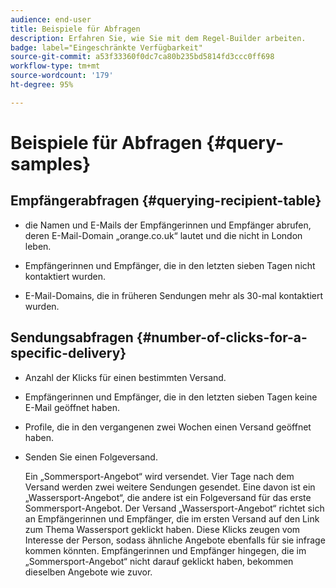 ```yaml
---
audience: end-user
title: Beispiele für Abfragen
description: Erfahren Sie, wie Sie mit dem Regel-Builder arbeiten.
badge: label="Eingeschränkte Verfügbarkeit"
source-git-commit: a53f33360f0dc7ca80b235bd5814fd3ccc0ff698
workflow-type: tm+mt
source-wordcount: '179'
ht-degree: 95%

---
```


# Beispiele für Abfragen {#query-samples}

## Empfängerabfragen {#querying-recipient-table}

* die Namen und E-Mails der Empfängerinnen und Empfänger abrufen, deren E-Mail-Domain „orange.co.uk“ lautet und die nicht in London leben.

* Empfängerinnen und Empfänger, die in den letzten sieben Tagen nicht kontaktiert wurden.

* E-Mail-Domains, die in früheren Sendungen mehr als 30-mal kontaktiert wurden.

## Sendungsabfragen {#number-of-clicks-for-a-specific-delivery}

* Anzahl der Klicks für einen bestimmten Versand.

* Empfängerinnen und Empfänger, die in den letzten sieben Tagen keine E-Mail geöffnet haben.

* Profile, die in den vergangenen zwei Wochen einen Versand geöffnet haben.

* Senden Sie einen Folgeversand.

  Ein „Sommersport-Angebot“ wird versendet. Vier Tage nach dem Versand werden zwei weitere Sendungen gesendet. Eine davon ist ein „Wassersport-Angebot“, die andere ist ein Folgeversand für das erste Sommersport-Angebot. Der Versand „Wassersport-Angebot“ richtet sich an Empfängerinnen und Empfänger, die im ersten Versand auf den Link zum Thema Wassersport geklickt haben. Diese Klicks zeugen vom Interesse der Person, sodass ähnliche Angebote ebenfalls für sie infrage kommen könnten. Empfängerinnen und Empfänger hingegen, die im „Sommersport-Angebot“ nicht darauf geklickt haben, bekommen dieselben Angebote wie zuvor.
